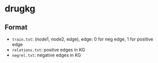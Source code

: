 # drugkg

## Format
- `train.txt`: (node1, node2, edge), edge: 0 for neg edge, 1 for positive edge
- `relations.txt`: positve edges in KG
- `negrel.txt`: negative edges in KG
